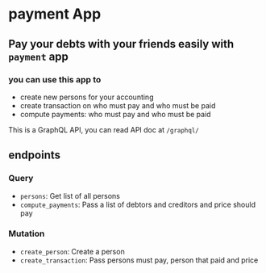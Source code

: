 # payment App

## Pay your debts with your friends easily with `payment` app

### you can use this app to

- create new persons for your accounting
- create transaction on who must pay and who must be paid
- compute payments: who must pay and who must be paid

This is a GraphQL API, you can read API doc at `/graphql/`

## endpoints

### Query

- `persons`: Get list of all persons
- `compute_payments`: Pass a list of debtors and creditors and price should pay

### Mutation

- `create_person`: Create a person
- `create_transaction`: Pass persons must pay, person that paid and price
